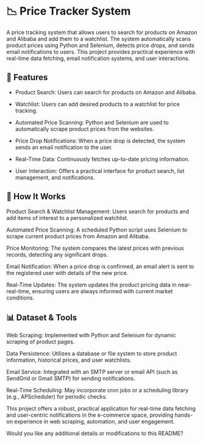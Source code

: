 # 📉 Price Tracker System
A price tracking system that allows users to search for products on Amazon and Alibaba and add them to a watchlist. The system automatically scans product prices using Python and Selenium, detects price drops, and sends email notifications to users. This project provides practical experience with real-time data fetching, email notification systems, and user interactions.

## 📌 Features

- Product Search:
Users can search for products on Amazon and Alibaba.

- Watchlist:
Users can add desired products to a watchlist for price tracking.

- Automated Price Scanning:
Python and Selenium are used to automatically scrape product prices from the websites.

- Price Drop Notifications:
When a price drop is detected, the system sends an email notification to the user.

- Real-Time Data:
Continuously fetches up-to-date pricing information.

- User Interaction:
Offers a practical interface for product search, list management, and notifications.

## 🧠 How It Works
Product Search & Watchlist Management:
Users search for products and add items of interest to a personalized watchlist.

Automated Price Scanning:
A scheduled Python script uses Selenium to scrape current product prices from Amazon and Alibaba.

Price Monitoring:
The system compares the latest prices with previous records, detecting any significant drops.

Email Notification:
When a price drop is confirmed, an email alert is sent to the registered user with details of the new price.

Real-Time Updates:
The system updates the product pricing data in near-real-time, ensuring users are always informed with current market conditions.

## 📊 Dataset & Tools
Web Scraping:
Implemented with Python and Selenium for dynamic scraping of product pages.

Data Persistence:
Utilizes a database or file system to store product information, historical prices, and user watchlists.

Email Service:
Integrated with an SMTP server or email API (such as SendGrid or Gmail SMTP) for sending notifications.

Real-Time Scheduling:
May incorporate cron jobs or a scheduling library (e.g., APScheduler) for periodic checks.

This project offers a robust, practical application for real-time data fetching and user-centric notifications in the e-commerce space, providing hands-on experience in web scraping, automation, and user engagement.

Would you like any additional details or modifications to this README?

